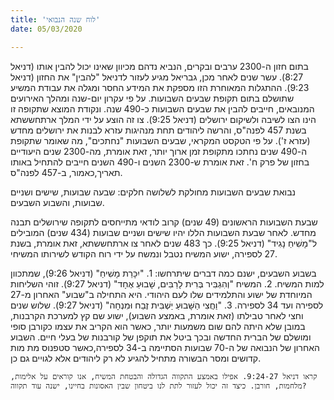 ```yaml
---
title: 'לוח שנה הנבואי'
date: 05/03/2020

---
```


בתום חזון ה-2300 ערבים ובקרים, הנביא נדהם מכיוון שאינו יכול להבין אותו (דניאל 8:27). עשר שנים לאחר מכן, גבריאל מגיע לעזור לדניאל "להבין" את החזון (דניאל 9:23). ההתגלות המאוחרת הזו מספקת את המידע החסר ומגלה את עבודת המשיע שתושלם בתום תקופת שבעים השבועות. על פי עקרון יום-שנה ומהלך האירועים המנובאים, חייבים להבין את שבעים השבועות כ-490 שנה. ונקודת המוצא שתקופה זו הינו הצו לשיבה ולשיקום ירושלים (דניאל 9:25). צו זה הוצע על ידי המלך ארתחששתא בשנת 457 לפנה"ס, והרשה ליהודים תחת מנהיגות עזרא לבנות את ירושלים מחדש (עזרא ז'). על פי הטקסט המקראי, שבעים השבועות "נחתכים", מה שאומר שתקופת ה-490 שנים נחתכו מתקופת זמן ארוך יותר, זאת אומרת, מה-2300 שנים היעודיים בחזון של פרק ח'. זאת אומרת ש-2300 השנים ו-490 השנים חייבים להתחיל באותו תאריך,כאמור, ב-457 לפנה"ס.

נבואת שבעים השבועות מחולקת לשלושה חלקים: שבעה שבועות, שישים ושניים שבועות, והשבוע השבעים.

שבעת השבועות הראשונים (49 שנים) קרוב לודאי מתייחסים לתקופה שירושלים תבנה מחדש. לאחר שבעת השבועות הללו יהיו שישים ושניים שבועות (434 שנים) המובילים ל"מָשִׁיחַ נָגִיד" (דניאל 9:25). כך 483 שנים לאחר צו ארתחששתא, זאת אומרת, בשנת 27 לספירה, ישוע המשיח נטבל ונמשח על ידי רוח הקודש לשירותו המשיחי.

בשבוע השבעים, ישנם כמה דברים שיתרחשו: 1. "יִכָּרֵת מָשִׁיחַ" (דניאל 9:26), שמתכוון למות המשיח. 2. המשיח "וְהִגְבִּיר בְּרִית לָרַבִּים, שָׁבוּעַ אֶחָד" (דניאל 9:27). זוהי השליחות המיוחדת של ישוע והתלמידים שלו לעם היהודי. היא התחילה ב"שבוע" האחרון מ-27 לספירה ועד 34 לספירה. 3. "וַחֲצִי הַשָּׁבוּעַ יַשְׁבִּית זֶבַח וּמִנְחָה" (דניאל 9:27). שלוש שנים וחצי לאחר טבילתו (זאת אומרת, באמצע השבוע), ישוע שם קץ למערכת הקרבנות, במובן שלא היתה להם שום משמעות יותר, כאשר הוא הקריב את עצמו כקורבן סופי ומושלם של הברית החדשה ובכך ביטל את תוקפן של קורבנות של בעלי חיים. השבוע האחרון של הנבואה של ה-70 שבועות הסתיימה ב-34 לספירה,כאשר סטפנוס מת מות קדושים ומסר הבשורה מתחיל להגיע לא רק ליהודים אלא לגויים גם כן. 

`קראו דניאל 9:24-27. אפילו באמצע התקווה הגדולה והבטחת המשיח, אנו קוראים על אלימות, מלחמות, חורבן. כיצד זה יכול לעזור לתת לנו ביטחון שבין האסונות בחיינו, ישנה עוד תקווה?`